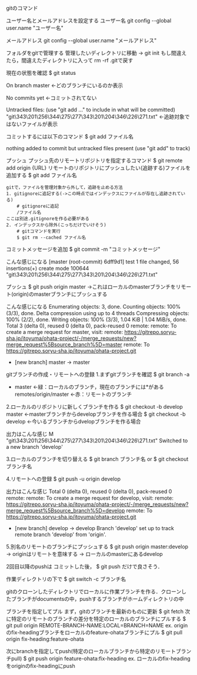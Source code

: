 gitのコマンド

ユーザー名とメールアドレスを設定する
ユーザー名
git config --global user.name "ユーザー名"

メールアドレス
git config --global user.name "メールアドレス"


フォルダをgitで管理する
管理したいディレクトリに移動 -> git init
もし間違えたら，間違えたディレクトリに入って  rm -rf .gitで戻す


現在の状態を確認
$ git status


On branch master  <-どのブランチにいるのか表示

No commits yet <-コミットされてない

Untracked files:
  (use "git add <file>..." to include in what will be committed)
	"git\343\201\256\344\275\277\343\201\204\346\226\271.txt"  <-追跡対象ではないファイルが表示

コミットするには以下のコマンド
$ git add ファイル名

nothing added to commit but untracked files present (use "git add" to track)



プッシュ
プッシュ先のリモートリポジトリを指定するコマンド
$ git remote add origin {URL}
リモートのリポジトリにプッシュしたい(追跡する)ファイルを追加する
$ git add ファイル名

	gitで，ファイルを管理対象から外して，追跡を止める方法
	1. gitignoreに追記する(->この時点ではインデックスにファイルが存在し追跡されている)
		# gitignoreに追記
		/ファイル名
	ここは別途.gitignoreを作る必要がある
	2. インデックスから除外(こっちだけでいけそう)
		# gitコマンドを実行
		$ git rm --cached ファイル名
		
コミットメッセージを追加
$ git commit -m "コミットメッセージ"

こんな感じになる
[master (root-commit) 6dff9d1] test
 1 file changed, 56 insertions(+)
 create mode 100644 "git\343\201\256\344\275\277\343\201\204\346\226\271.txt"


プッシュ
$ git push origin master
->これはローカルのmasterブランチをリモート(origin)のmasterブランチにプッシュする

こんな感じになる
Enumerating objects: 3, done.
Counting objects: 100% (3/3), done.
Delta compression using up to 4 threads
Compressing objects: 100% (2/2), done.
Writing objects: 100% (3/3), 1.04 KiB | 1.04 MiB/s, done.
Total 3 (delta 0), reused 0 (delta 0), pack-reused 0
remote: 
remote: To create a merge request for master, visit:
remote:   https://gitrepo.soryu-sha.jp/itoyuma/ohata-project/-/merge_requests/new?merge_request%5Bsource_branch%5D=master
remote: 
To https://gitrepo.soryu-sha.jp/itoyuma/ohata-project.git
 * [new branch]      master -> master


gitブランチの作成・リモートへの登録
1.まずgitブランチを確認
$ git branch -a
* master                     <-緑：ローカルのブランチ，現在のブランチには*がある
  remotes/origin/master      <-赤：リモートのブランチ

2.ローカルのリポジトリに新しくブランチを作る
$ git checkout -b develop master	<-masterブランチからdevelopブランチを作る場合
$ git checkout -b develop 	<-今いるブランチからdvelopブランチを作る場合

出力はこんな感じ
M	"git\343\201\256\344\275\277\343\201\204\346\226\271.txt"
Switched to a new branch 'develop'

3.ローカルのブランチを切り替える
$ git branch ブランチ名 or
$ git checkout ブランチ名

4.リモートへの登録
$ git push -u origin develop

出力はこんな感じ
Total 0 (delta 0), reused 0 (delta 0), pack-reused 0
remote: 
remote: To create a merge request for develop, visit:
remote:   https://gitrepo.soryu-sha.jp/itoyuma/ohata-project/-/merge_requests/new?merge_request%5Bsource_branch%5D=develop
remote: 
To https://gitrepo.soryu-sha.jp/itoyuma/ohata-project.git
 * [new branch]      develop -> develop
Branch 'develop' set up to track remote branch 'develop' from 'origin'.


5.別名のリモートのブランチにプッシュする
$ git push origin master:develop
	-> originはリモートを意味する
	-> ローカルのmasterにあるdevelop

2回目以降のpushは
コミットした後，
$ git push
だけで良さそう．



作業ディレクトリの下で
$ git switch -c ブランチ名

gitのクローンしたディレクトリでローカルに作業ブランチを作る．クローンしたブランチがdocumentsの中，pushするブランチがホームディレクトリの中


ブランチを指定してプル
まず，gitのブランチを最新のものに更新
$ git fetch
次に特定のリモートのブランチの差分を特定のローカルのブランチにプルする
$ git pull origin REMOTE-BRANCH-NAME:LOCAL=BRANCH=NAME
ex. originのfix-headingブランチをローカルのfeature-ohataブランチにプル
$ git pull origin fix-heading:feature-ohata

次にbranchを指定してpush(特定のローカルブランチから特定のリモートブランチpull)
$ git push origin feature-ohata:fix-heading
ex. ローカルのfix-headingをoriginのfix-headingにpush